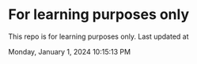 # For learning purposes only
This repo is for learning purposes only.
Last updated at

Monday, January 1, 2024 10:15:13 PM

